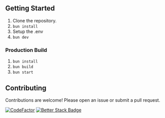 ## Getting Started

1. Clone the repository.
2. `bun install`
3. Setup the .env
4. `bun dev`

### Production Build

1. `bun install`
2. `bun build`
3. `bun start`

## Contributing
 Contributions are welcome! Please open an issue or submit a pull request. 


[![CodeFactor](https://www.codefactor.io/repository/github/astro-birb/website/badge)](https://www.codefactor.io/repository/github/astro-birb/website) [![Better Stack Badge](https://uptime.betterstack.com/status-badges/v3/monitor/yhnd.svg)](https://uptime.betterstack.com/?utm_source=status_badge)
